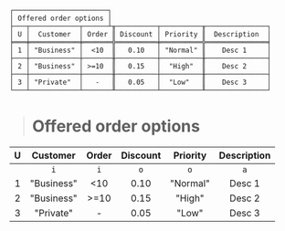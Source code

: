 ```text
┌───────────────────────┐
│ Offered order options │
├───┬────────────┬──────┴╥──────────┬──────────╥───────────────┐
│ U │  Customer  │ Order ║ Discount │ Priority ║  Description  │
╞═══╪════════════╪═══════╬══════════╪══════════╬═══════════════╡
│ 1 │ "Business" │  <10  ║   0.10   │ "Normal" ║    Desc 1     │
├───┼────────────┼───────╫──────────┼──────────╫───────────────┤
│ 2 │ "Business" │ >=10  ║   0.15   │  "High"  ║    Desc 2     │
├───┼────────────┼───────╫──────────┼──────────╫───────────────┤
│ 3 │ "Private"  │   -   ║   0.05   │  "Low"   ║    Desc 3     │
└───┴────────────┴───────╨──────────┴──────────╨───────────────┘
```

> # Offered order options

| U |  Customer  | Order | Discount | Priority | Description |
|:-:|:----------:|:-----:|:--------:|:--------:|:-----------:|
|   |    `i`     |  `i`  |   `o`    |   `o`    |     `a`     |
| 1 | "Business" |  <10  |   0.10   | "Normal" |   Desc 1    |
| 2 | "Business" | >=10  |   0.15   |  "High"  |   Desc 2    |
| 3 | "Private"  |   -   |   0.05   |  "Low"   |   Desc 3    |
